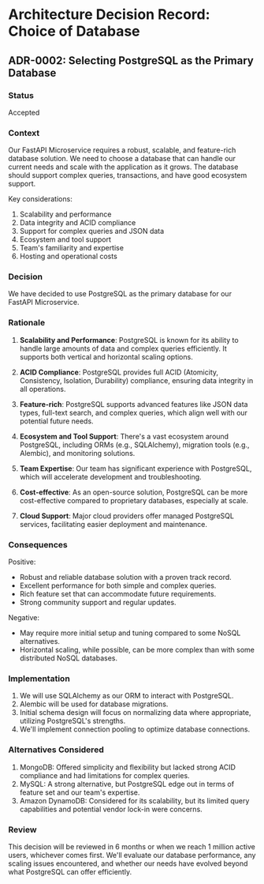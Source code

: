 # Architecture Decision Record: Choice of Database

## ADR-0002: Selecting PostgreSQL as the Primary Database

### Status

Accepted

### Context

Our FastAPI Microservice requires a robust, scalable, and feature-rich database solution. We need to choose a database that can handle our current needs and scale with the application as it grows. The database should support complex queries, transactions, and have good ecosystem support.

Key considerations:
1. Scalability and performance
2. Data integrity and ACID compliance
3. Support for complex queries and JSON data
4. Ecosystem and tool support
5. Team's familiarity and expertise
6. Hosting and operational costs

### Decision

We have decided to use PostgreSQL as the primary database for our FastAPI Microservice.

### Rationale

1. **Scalability and Performance**: PostgreSQL is known for its ability to handle large amounts of data and complex queries efficiently. It supports both vertical and horizontal scaling options.

2. **ACID Compliance**: PostgreSQL provides full ACID (Atomicity, Consistency, Isolation, Durability) compliance, ensuring data integrity in all operations.

3. **Feature-rich**: PostgreSQL supports advanced features like JSON data types, full-text search, and complex queries, which align well with our potential future needs.

4. **Ecosystem and Tool Support**: There's a vast ecosystem around PostgreSQL, including ORMs (e.g., SQLAlchemy), migration tools (e.g., Alembic), and monitoring solutions.

5. **Team Expertise**: Our team has significant experience with PostgreSQL, which will accelerate development and troubleshooting.

6. **Cost-effective**: As an open-source solution, PostgreSQL can be more cost-effective compared to proprietary databases, especially at scale.

7. **Cloud Support**: Major cloud providers offer managed PostgreSQL services, facilitating easier deployment and maintenance.

### Consequences

Positive:
- Robust and reliable database solution with a proven track record.
- Excellent performance for both simple and complex queries.
- Rich feature set that can accommodate future requirements.
- Strong community support and regular updates.

Negative:
- May require more initial setup and tuning compared to some NoSQL alternatives.
- Horizontal scaling, while possible, can be more complex than with some distributed NoSQL databases.

### Implementation

1. We will use SQLAlchemy as our ORM to interact with PostgreSQL.
2. Alembic will be used for database migrations.
3. Initial schema design will focus on normalizing data where appropriate, utilizing PostgreSQL's strengths.
4. We'll implement connection pooling to optimize database connections.

### Alternatives Considered

1. MongoDB: Offered simplicity and flexibility but lacked strong ACID compliance and had limitations for complex queries.
2. MySQL: A strong alternative, but PostgreSQL edge out in terms of feature set and our team's expertise.
3. Amazon DynamoDB: Considered for its scalability, but its limited query capabilities and potential vendor lock-in were concerns.

### Review

This decision will be reviewed in 6 months or when we reach 1 million active users, whichever comes first. We'll evaluate our database performance, any scaling issues encountered, and whether our needs have evolved beyond what PostgreSQL can offer efficiently.